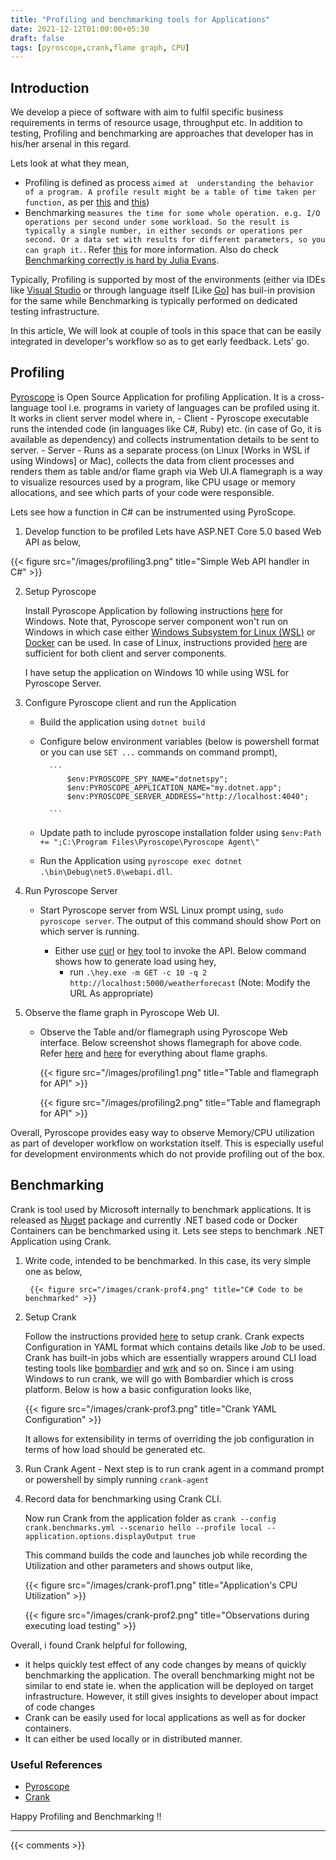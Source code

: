 ```yaml
---
title: "Profiling and benchmarking tools for Applications"
date: 2021-12-12T01:00:00+05:30
draft: false
tags: [pyroscope,crank,flame graph, CPU]
---
```


## Introduction

We develop a piece of software with aim to fulfil specific business requirements in terms of resource usage, throughput etc. In addition to testing, Profiling and benchmarking are approaches that developer has in his/her arsenal in this regard. 

Lets look at what they mean, 

 - Profiling is defined as process `aimed at  understanding the behavior of a program. A profile result might be a table of time taken per function,` as per [this](https://stackoverflow.com/questions/34801622/difference-between-benchmarking-and-profiling) and [this](https://en.wikipedia.org/wiki/Profiling_(computer_programming)))
 - Benchmarking  `measures the time for some whole operation. e.g. I/O operations per second under some workload. So the result is typically a single number, in either seconds or operations per second. Or a data set with results for different parameters, so you can graph it.`. Refer [this](https://en.wikipedia.org/wiki/Benchmark_(computing)) for more information. Also do check [Benchmarking correctly is hard by Julia Evans](https://jvns.ca/blog/2016/07/23/rigorous-benchmarking-in-reasonable-time/).

Typically, Profiling is supported by most of the environments (either via IDEs like [Visual Studio](https://docs.microsoft.com/en-us/visualstudio/profiling/profiling-feature-tour?view=vs-2022) or through language itself [Like [Go](https://go.dev/blog/pprof)] has buil-in provision for the same while Benchmarking is typically performed on dedicated testing infrastructure. 

In this article, We will look at couple of tools in this space that can be easily integrated in developer's workflow so as to get early feedback. Lets' go. 

## Profiling 

[Pyroscope](https://pyroscope.io) is Open Source Application for profiling Application. It is a cross-language tool i.e. programs in variety of languages can be profiled using it. It works in client server model where in, 
    - Client - Pyroscope executable runs the intended code (in languages like C#, Ruby) etc. (in case of Go, it is available as dependency) and collects instrumentation details to be sent to server. 
    - Server - Runs as a separate process (on Linux [Works in WSL if using Windows] or Mac), collects the data from client processes and renders them as table and/or flame graph via Web UI.A flamegraph is a way to visualize resources used by a program, like CPU usage or memory allocations, and see which parts of your code were responsible. 

Lets see how a function in C# can be instrumented using PyroScope.

1. Develop function to be profiled
Lets have ASP.NET Core 5.0 based Web API as below,

{{< figure src="/images/profiling3.png" title="Simple Web API handler in C#" >}}

2. Setup Pyroscope

    Install Pyroscope Application by following instructions [here](https://pyroscope.io/docs/agent-install-windows) for Windows. Note that, Pyroscope server component won't run on Windows in which case either [Windows Subsystem for Linux (WSL)](https://docs.microsoft.com/en-us/windows/wsl/install) or [Docker](https://pyroscope.io/docs/docker-guide) can be used. In case of Linux, instructions provided [here](https://pyroscope.io/docs/server-install-linux) are sufficient for both client and server components. 

    I have setup the application on Windows 10 while using WSL for Pyroscope Server.

3. Configure Pyroscope client and run the Application

    - Build the application using `dotnet build`
    - Configure below environment variables (below is powershell format or you can use `SET ...` commands on command prompt),  

            ```
                $env:PYROSCOPE_SPY_NAME="dotnetspy";
                $env:PYROSCOPE_APPLICATION_NAME="my.dotnet.app";
                $env:PYROSCOPE_SERVER_ADDRESS="http://localhost:4040";

            ```
   
    - Update path to include pyroscope installation folder using `$env:Path += ";C:\Program Files\Pyroscope\Pyroscope Agent\"`

    - Run the Application using `pyroscope exec dotnet .\bin\Debug\net5.0\webapi.dll`. 

4. Run Pyroscope Server 

    - Start Pyroscope server from WSL Linux prompt using, `sudo pyroscope server`. The output of this command should show Port on which server is running. 

        - Either use [curl](https://curl.se/) or [hey](https://github.com/rakyll/hey) tool to invoke the API. Below command shows how to generate load using hey,
            - run `.\hey.exe -m GET -c 10 -q 2 http://localhost:5000/weatherforecast` (Note: Modify the URL As appropriate)

5. Observe the flame graph in Pyroscope Web UI.

    - Observe the Table and/or flamegraph using Pyroscope Web interface. Below screenshot shows flamegraph for above code. Refer [here](https://www.brendangregg.com/FlameGraphs/cpuflamegraphs.html) and [here](https://www.datadoghq.com/knowledge-center/distributed-tracing/flame-graph/) for everything about flame graphs.

        {{< figure src="/images/profiling1.png" title="Table and flamegraph for API" >}}

        {{< figure src="/images/profiling2.png" title="Table and flamegraph for API" >}}

Overall, Pyroscope provides easy way to observe Memory/CPU utilization as part of developer workflow on workstation itself. This is especially useful for development environments which do not provide profiling out of the box. 

## Benchmarking 

Crank is tool used by Microsoft internally to benchmark applications. It is released as [Nuget](https://nuget.org) package and currently .NET based code or Docker Containers can be benchmarked using it. Lets see steps to benchmark .NET Application using Crank.

1. Write code, intended to be benchmarked. In this case, its very simple one as below, 

        {{< figure src="/images/crank-prof4.png" title="C# Code to be benchmarked" >}}

2. Setup Crank 

    Follow the instructions provided [here](https://github.com/dotnet/crank/blob/main/docs/getting_started.md) to setup crank. Crank expects Configuration in YAML format which contains details like *Job* to be used. Crank has built-in jobs which are essentially wrappers around CLI load testing tools like [bombardier](https://github.com/codesenberg/bombardier) and [wrk](https://github.com/wg/wrk) and so on. Since i am using Windows to run crank, we will go with Bombardier which is cross platform. Below is how a basic configuration looks like, 

    {{< figure src="/images/crank-prof3.png" title="Crank YAML Configuration" >}}

    It allows for extensibility in terms of overriding the job configuration in terms of how load should be generated etc.

3. Run Crank Agent - Next step is to run  crank agent in a command prompt or powershell by simply running `crank-agent`
 
4. Record data for benchmarking using Crank CLI. 

    Now run Crank from the application folder as `crank --config crank.benchmarks.yml --scenario hello --profile local --application.options.displayOutput true`

    This command builds the code and launches job while recording the Utilization and other parameters and shows output like, 

    {{< figure src="/images/crank-prof1.png" title="Application's CPU Utilization" >}}


    {{< figure src="/images/crank-prof2.png" title="Observations during executing load testing" >}}

Overall,  i found Crank helpful for following,

   - it helps quickly test effect of any code changes by means of quickly benchmarking the application. The overall benchmarking might not be similar to end state ie. when the application will be deployed on target infrastructure. However, it still gives insights to developer about impact of code changes 
   - Crank can be easily used for local applications as well as for docker containers. 
   - It can either be used locally or in distributed manner.

### Useful References

* [Pyroscope](https://pyroscope.io)
* [Crank](https://github.com/dotnet/crank)

Happy Profiling and Benchmarking !!

---

{{< comments >}}